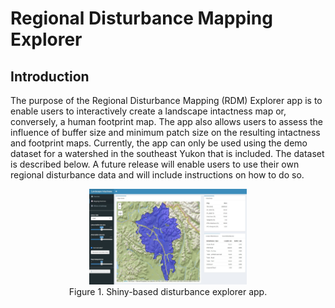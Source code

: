 # Regional Disturbance Mapping Explorer

## Introduction

The purpose of the Regional Disturbance Mapping (RDM) Explorer app is to enable users to interactively create a landscape intactness map or, conversely, a human footprint map. The app also allows users to assess the influence of buffer size and minimum patch size on the resulting intactness and footprint maps. Currently, the app can only be used using the demo dataset for a watershed in the southeast Yukon that is included. The dataset is described below. A future release will enable users to use their own regional disturbance data and will include instructions on how to do so. 

<center>
<img src="app.jpg" width="50%">
<br>
Figure 1. Shiny-based disturbance explorer app.
</center>

